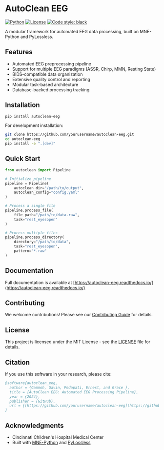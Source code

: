# AutoClean EEG

[![Python](https://img.shields.io/badge/python-3.9%2B-blue.svg)](https://www.python.org/downloads/)
[![License](https://img.shields.io/badge/license-MIT-green.svg)](LICENSE)
[![Code style: black](https://img.shields.io/badge/code%20style-black-000000.svg)](https://github.com/psf/black)

A modular framework for automated EEG data processing, built on MNE-Python and PyLossless.

## Features

- Automated EEG preprocessing pipeline
- Support for multiple EEG paradigms (ASSR, Chirp, MMN, Resting State)
- BIDS-compatible data organization
- Extensive quality control and reporting
- Modular task-based architecture
- Database-backed processing tracking

## Installation

```bash
pip install autoclean-eeg
```

For development installation:

```bash
git clone https://github.com/yourusername/autoclean-eeg.git
cd autoclean-eeg
pip install -e ".[dev]"
```

## Quick Start

```python
from autoclean import Pipeline

# Initialize pipeline
pipeline = Pipeline(
    autoclean_dir="/path/to/output",
    autoclean_config="config.yaml"
)

# Process a single file
pipeline.process_file(
    file_path="/path/to/data.raw",
    task="rest_eyesopen"
)

# Process multiple files
pipeline.process_directory(
    directory="/path/to/data",
    task="rest_eyesopen",
    pattern="*.raw"
)
```

## Documentation

Full documentation is available at [https://autoclean-eeg.readthedocs.io/](https://autoclean-eeg.readthedocs.io/)

## Contributing

We welcome contributions! Please see our [Contributing Guide](CONTRIBUTING.md) for details.

## License

This project is licensed under the MIT License - see the [LICENSE](LICENSE) file for details.

## Citation

If you use this software in your research, please cite:

```bibtex
@software{autoclean_eeg,
  author = {Gammoh, Gavin, Pedapati, Ernest, and Grace },
  title = {AutoClean EEG: Automated EEG Processing Pipeline},
  year = {2024},
  publisher = {GitHub},
  url = {[https://github.com/yourusername/autoclean-eeg](https://github.com/cincibrainlab/autoclean_pipeline/)}
}
```

## Acknowledgments

- Cincinnati Children's Hospital Medical Center
- Built with [MNE-Python](https://mne.tools/) and [PyLossless](https://github.com/lina-usc/pylossless) 
